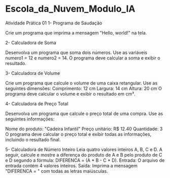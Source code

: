 # Escola_da_Nuvem_Modulo_IA
Atividade Prática 01
1- Programa de Saudação

Crie um programa que imprima a mensagem "Hello, world!" na tela.

2- Calculadora de Soma

Desenvolva um programa que soma dois números.
Use as variáveis numero1 = 12 e numero2 = 14. 
O programa deve calcular a soma e exibir o resultado.

3- Calculadora de Volume

Crie um programa que calcule o volume de uma caixa retangular. Use as seguintes dimensões:
Comprimento: 12 cm
Largura: 14 cm
Altura: 20 cm 
O programa deve calcular o volume e exibir o resultado em cm³.

4- Calculadora de Preço Total

Desenvolva um programa que calcule o preço total de uma compra. Use as seguintes informações:

Nome do produto: "Cadeira Infantil"
Preço unitário: R$ 12.40
Quantidade: 3 
O programa deve calcular o preço total e exibir todas as informações, incluindo o resultado final.

5- Calculadora de Número Inteiro
Leia quatro valores inteiros A, B, C e D. A seguir, calcule e mostre a diferença do produto de A e B pelo produto de C e D segundo a fórmula: DIFERENCA = (A * B - C * D).
Entrada: O arquivo de entrada contém 4 valores inteiros. 
Saída: Imprima a mensagem "DIFERENCA = " com todas as letras maiúsculas.
